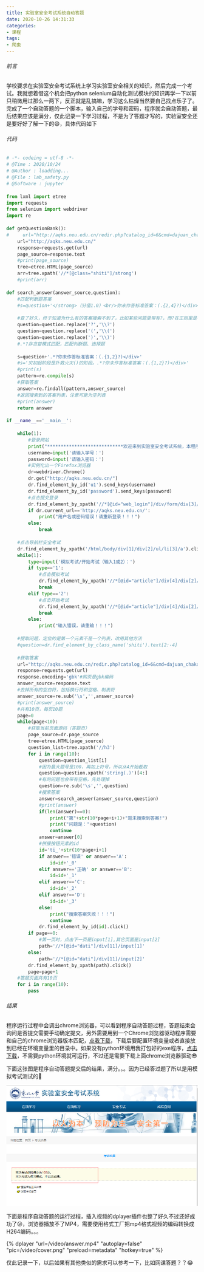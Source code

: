 ```yaml
---
title: 实验室安全考试系统自动答题
date: 2020-10-26 14:31:33
categories:
- 课程
tags:
- 爬虫
---
```


###### 前言

学校要求在实验室安全考试系统上学习实验室安全相关的知识，然后完成一个考试。我就想着借这个机会把python  selenium自动化测试模块的知识再学一下以前只稍微用过那么一两下，反正就是乱搞嘛，学习这么枯燥当然要自己找点乐子了。完成了一个自动答题的一个脚本，输入自己的学号和密码，程序就会自动答题，最后结果应该是满分，仅此记录一下学习过程，不是为了答题才写的，实验室安全还是要好好了解一下的😄，具体代码如下

<!-- more -->

###### 代码

```python
# -*- codeing = utf-8 -*-
# @Time : 2020/10/24
# @Author : loadding...
# @File : lab_safety.py
# @Software : jupyter
 
from lxml import etree
import requests
from selenium import webdriver 
import re
    
def getQuestionBank():
#     url="http://aqks.neu.edu.cn/redir.php?catalog_id=6&cmd=dajuan_chakan&huihuabh=69338&mode=test"
    url="http://aqks.neu.edu.cn/"
    response=requests.get(url)
    page_source=response.text
    #print(page_source)
    tree=etree.HTML(page_source)
    arr=tree.xpath('//*[@class="shiti"]/strong')
    #print(arr)
    
def search_answer(answer_source,question):
    #匹配判断题答案
    #s=question+'</strong>（分值1.0）<br/>你未作答标准答案：(.{2,4}?)</div>'

    #查了好久，终于知道为什么有的答案搜索不到了，比如某些问题里带有?，而?在正则里是有含义的，需要转义
    question=question.replace('?','\\?')
    question=question.replace('(','\\(')
    question=question.replace(')','\\)')
    #.*?非贪婪模式匹配，匹配判断题、选择题
    
    s=question+'.*?你未作答标准答案：(.{1,2}?)</div>'
    #s='灾初起阶段是扑救火灾()的阶段。.*?你未作答标准答案：(.{1,2}?)</div>'
    #print(s)
    pattern=re.compile(s)
    #获取答案
    answer=re.findall(pattern,answer_source)
    #返回搜索到的答案列表，注意可能为空列表
    #print(answer)
    return answer
    
if __name__=='__main__':
    
    while(1):
        #登录网站
        print("****************************欢迎来到实验室安全考试系统，本程序是自动答题脚本，祝您玩的愉快！！！*************************")
        username=input('请输入学号：')
        password=input('请输入密码：')
        #实例化出一个Firefox浏览器
        dr=webdriver.Chrome()
        dr.get("http://aqks.neu.edu.cn/")
        dr.find_element_by_id('u1').send_keys(username)
        dr.find_element_by_id('password').send_keys(password)
        #点击提交登录
        dr.find_element_by_xpath('//*[@id="web_login"]/div/form/div[3]/input').click()
        if dr.current_url=='http://aqks.neu.edu.cn/':
            print("用户名或密码错误！请重新登录！！！")
        else:
            break
    
    #点击导航栏安全考试
    dr.find_element_by_xpath('/html/body/div[1]/div[2]/ul/li[3]/a').click()
    while(1):
        type=input('模拟考试/开始考试（输入1或2）：')
        if type=='1':
            #点击模拟考试
            dr.find_element_by_xpath('//*[@id="article"]/div[4]/div[2]/div/a[1]').click()
            break
        elif type=='2':
            #点击开始考试
            dr.find_element_by_xpath('//*[@id="article"]/div[4]/div[2]/div/a[2]').click()
            break
        else:
            print("输入错误，请重输！！！")

    #提取问题，定位的是第一个元素不是一个列表，改用其他方法
    #question=dr.find_element_by_class_name('shiti').text[2:-4]
    
    #获取答案
    url="http://aqks.neu.edu.cn/redir.php?catalog_id=6&cmd=dajuan_chakan&huihuabh=69338&mode=test"
    response=requests.get(url)
    response.encoding='gbk'#网页是gbk编码
    answer_source=response.text
    #去掉所有的空白符，包括换行符和空格、制表符
    answer_source=re.sub('\s','',answer_source)
    #print(answer_source)
    #共有10页，每页10题
    page=0
    while(page<10):
        #获取当前页面源码（答题页）
        page_source=dr.page_source
        tree=etree.HTML(page_source)
        question_list=tree.xpath('//h3')
        for i in range(10):
            question=question_list[i]
            #因为最大题号是100，再加上符号，所以从4开始截取
            question=question.xpath('string(.)')[4:]
            #有的问题也会带有空格，先处理掉
            question=re.sub('\s','',question)
            #搜索答案
            answer=search_answer(answer_source,question)
            #print(answer)
            if(len(answer)==0):
                print("第"+str(10*page+i+1)+"题未搜索到答案!")
                print("问题是："+question)
                continue
            answer=answer[0]
            #拼接按钮元素的id
            id='ti_'+str(10*page+i+1)
            if answer=='错误' or answer=='A':
                id=id+'_0'
            elif answer=='正确' or answer=='B':
                id=id+'_1'
            elif answer=='C':
                id=id+'_2'
            elif answer=='D':
                id=id+'_3'
            else:
                print("搜索答案失败！！！")
                continue
            dr.find_element_by_id(id).click()
        if page==0:
            #第一页时，点击下一页是input[1],其它页面是input[2]
            path='//*[@id="dati"]/div[11]/input[1]'
        else:
            path='//*[@id="dati"]/div[11]/input[2]'
        dr.find_element_by_xpath(path).click()
        page=page+1
    #答题页面共有10页
    for i in range(10):
        pass
```

###### 结果

程序运行过程中会调出chrome浏览器，可以看到程序自动答题过程，答题结束会询问是否提交需要手动确定提交，另外需要用到一个Chrome浏览器驱动程序需要和自己的chrome浏览器版本匹配，[点我下载](http://chromedriver.storage.googleapis.com/index.html)，下载后要配置环境变量或者直接放到已经在环境变量里的目录中。如果没有python环境用我打包好的exe程序，[点击下载](/video/lab_safe.exe)，不需要python环境就可运行，不过还是需要下载上面chrome浏览器驱动😎

下面这张图是程序自动答题提交后的结果，满分。。。因为已经答过题了所以是用模拟考试测试的🙂

![image-20201026145032142](%E5%AE%9E%E9%AA%8C%E5%AE%A4%E5%AE%89%E5%85%A8%E8%80%83%E8%AF%95%E7%B3%BB%E7%BB%9F%E8%87%AA%E5%8A%A8%E7%AD%94%E9%A2%98/image-20201026145032142.png)

下面是程序自动答题的运行过程，插入视频的dplayer插件也整了好久不过还好成功了😝，浏览器播放不了MP4，需要使用格式工厂把mp4格式视频的编码转换成H264编码。。。

{% dplayer "url=/video/answer.mp4"  "autoplay=false" "pic=/video/cover.png" "preload=metadata" "hotkey=true" %} 

仅此记录一下，以后如果有其他类似的需求可以参考一下，比如网课答题？？😂

